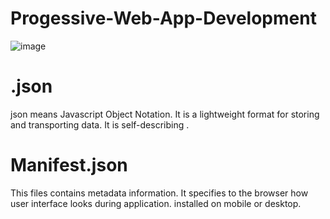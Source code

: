 # Progessive-Web-App-Development
![image](https://user-images.githubusercontent.com/68476475/114371915-9d3b9d80-9b9e-11eb-8095-c3e995ec85af.png)


# .json  
json means Javascript Object Notation. It is a lightweight format for storing and transporting data. It is self-describing .
# Manifest.json
This files contains metadata information. It specifies to the browser how user interface looks during application. installed on mobile or desktop.
